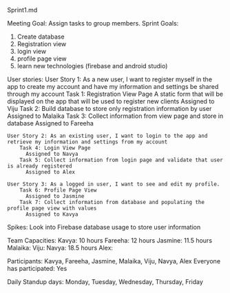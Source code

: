 Sprint1.md

Meeting Goal: Assign tasks to group members.
Sprint Goals:
  1. Create database
  2. Registration view
  3. login view
  4. profile page view
  5. learn new technologies (firebase and android studio)

User stories:
    User Story 1: As a new user, I want to register myself in the app to create my account and have my information and settings be shared through my account
        Task 1: Registration View Page
          A static form that will be displayed on the app that will be used to register new clients
          Assigned to Viju
        Task 2: Build database to store only registration information by user
          Assigned to Malaika
        Task 3: Collect information from view page and store in database
          Assigned to Fareeha

    User Story 2: As an existing user, I want to login to the app and retrieve my information and settings from my account
        Task 4: Login View Page
          Assigned to Navya
        Task 5: Collect information from login page and validate that user is already registered
          Assigned to Alex

    User Story 3: As a logged in user, I want to see and edit my profile.
        Task 6: Profile Page View
          Assigned to Jasmine
        Task 7: Collect information from database and populating the profile page view with values
          Assigned to Kavya


Spikes: Look into Firebase database usage to store user information

Team Capacities:
  Kavya: 10 hours
  Fareeha: 12 hours
  Jasmine: 11.5 hours
  Malaika:
  Viju:
  Navya: 18.5 hours
  Alex:

Participants: Kavya, Fareeha, Jasmine, Malaika, Viju, Navya, Alex
Everyone has participated: Yes


Daily Standup days: Monday, Tuesday, Wednesday, Thursday, Friday

